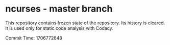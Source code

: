 # ncurses - master branch

This repository contains frozen state of the repository.
Its history is cleared. It is used only for static code
analysis with Codacy.

Commit Time: 1706772648